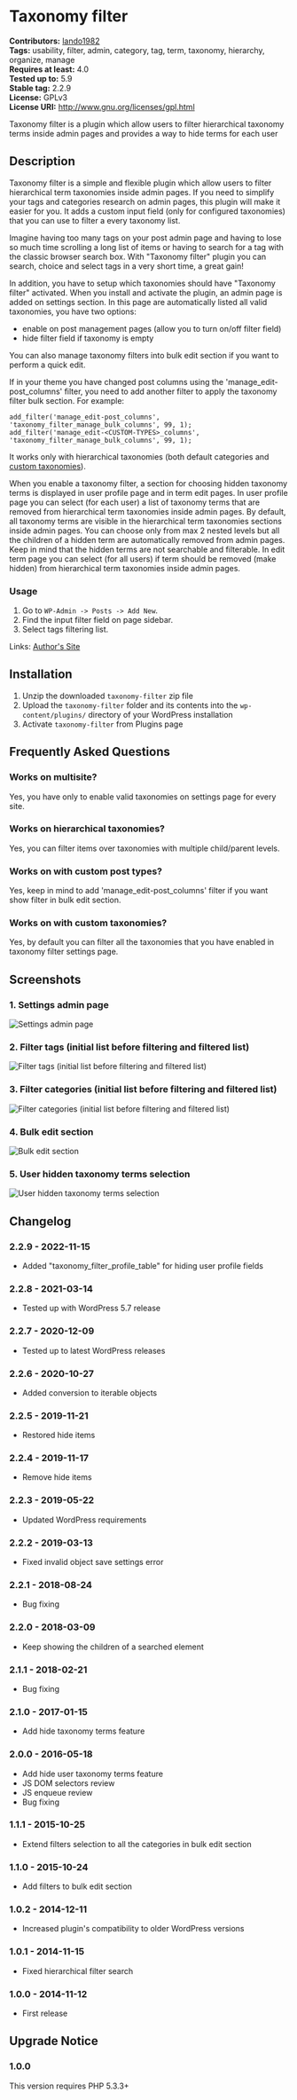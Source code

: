 # Taxonomy filter #
**Contributors:** [lando1982](https://profiles.wordpress.org/lando1982)  
**Tags:** usability, filter, admin, category, tag, term, taxonomy, hierarchy, organize, manage  
**Requires at least:** 4.0  
**Tested up to:** 5.9  
**Stable tag:** 2.2.9  
**License:** GPLv3  
**License URI:** http://www.gnu.org/licenses/gpl.html  

Taxonomy filter is a plugin which allow users to filter hierarchical taxonomy terms inside admin pages and provides a way to hide terms for each user

## Description ##

Taxonomy filter is a simple and flexible plugin which allow users to filter hierarchical term taxonomies inside admin pages. If you need to simplify your tags and categories research on admin pages, this plugin will make it easier for you. It adds a custom input field (only for configured taxonomies) that you can use to filter a every taxonomy list.

Imagine having too many tags on your post admin page and having to lose so much time scrolling a long list of items or having to search for a tag with the classic browser search box. With "Taxonomy filter" plugin you can search, choice and select tags in a very short time, a great gain!

In addition, you have to setup which taxonomies should have "Taxonomy filter" activated. When you install and activate the plugin, an admin page is added on settings section. In this page are automatically listed all valid taxonomies, you have two options:

* enable on post management pages (allow you to turn on/off filter field)
* hide filter field if taxonomy is empty

You can also manage taxonomy filters into bulk edit section if you want to perform a quick edit.

If in your theme you have changed post columns using the 'manage_edit-post_columns' filter, you need to add another filter to apply the taxonomy filter bulk section.
For example:

	add_filter('manage_edit-post_columns', 'taxonomy_filter_manage_bulk_columns', 99, 1);
	add_filter('manage_edit-<CUSTOM-TYPES>_columns', 'taxonomy_filter_manage_bulk_columns', 99, 1);


It works only with hierarchical taxonomies (both default categories and [custom taxonomies](http://codex.wordpress.org/Custom_Taxonomies)).

When you enable a taxonomy filter, a section for choosing hidden taxonomy terms is displayed in user profile page and in term edit pages. In user profile page you can select (for each user) a list of taxonomy terms that are removed from hierarchical term taxonomies inside admin pages.
By default, all taxonomy terms are visible in the hierarchical term taxonomies sections inside admin pages. You can choose only from max 2 nested levels but all the children of a hidden term are automatically removed from admin pages. Keep in mind that the hidden terms are not searchable and filterable.
In edit term page you can select (for all users) if term should be removed (make hidden) from hierarchical term taxonomies inside admin pages.

### Usage ###

1. Go to `WP-Admin -> Posts -> Add New`.
2. Find the input filter field on page sidebar.
3. Select tags filtering list.

Links: [Author's Site](http://www.andrealandonio.it)

## Installation ##

1. Unzip the downloaded `taxonomy-filter` zip file
2. Upload the `taxonomy-filter` folder and its contents into the `wp-content/plugins/` directory of your WordPress installation
3. Activate `taxonomy-filter` from Plugins page

## Frequently Asked Questions ##

### Works on multisite? ###

Yes, you have only to enable valid taxonomies on settings page for every site.

### Works on hierarchical taxonomies? ###

Yes, you can filter items over taxonomies with multiple child/parent levels.

### Works on with custom post types? ###

Yes, keep in mind to add 'manage_edit-post_columns' filter if you want show filter in bulk edit section.

### Works on with custom taxonomies? ###

Yes, by default you can filter all the taxonomies that you have enabled in taxonomy filter settings page.

## Screenshots ##

### 1. Settings admin page ###
![Settings admin page](https://ps.w.org/taxonomy-filter/trunk/screenshot-1.jpg)

### 2. Filter tags (initial list before filtering and filtered list) ###
![Filter tags (initial list before filtering and filtered list)](https://ps.w.org/taxonomy-filter/trunk/screenshot-2.jpg)

### 3. Filter categories (initial list before filtering and filtered list) ###
![Filter categories (initial list before filtering and filtered list)](https://ps.w.org/taxonomy-filter/trunk/screenshot-3.jpg)

### 4. Bulk edit section ###
![Bulk edit section](https://ps.w.org/taxonomy-filter/trunk/screenshot-4.jpg)

### 5. User hidden taxonomy terms selection ###
![User hidden taxonomy terms selection](https://ps.w.org/taxonomy-filter/trunk/screenshot-5.jpg)


## Changelog ##

### 2.2.9 - 2022-11-15 ###
* Added "taxonomy_filter_profile_table" for hiding user profile fields

### 2.2.8 - 2021-03-14 ###
* Tested up with WordPress 5.7 release

### 2.2.7 - 2020-12-09 ###
* Tested up to latest WordPress releases

### 2.2.6 - 2020-10-27 ###
* Added conversion to iterable objects

### 2.2.5 - 2019-11-21 ###
* Restored hide items

### 2.2.4 - 2019-11-17 ###
* Remove hide items

### 2.2.3 - 2019-05-22 ###
* Updated WordPress requirements

### 2.2.2 - 2019-03-13 ###
* Fixed invalid object save settings error

### 2.2.1 - 2018-08-24 ###
* Bug fixing

### 2.2.0 - 2018-03-09 ###
* Keep showing the children of a searched element

### 2.1.1 - 2018-02-21 ###
* Bug fixing

### 2.1.0 - 2017-01-15 ###
* Add hide taxonomy terms feature

### 2.0.0 - 2016-05-18 ###
* Add hide user taxonomy terms feature
* JS DOM selectors review
* JS enqueue review
* Bug fixing

### 1.1.1 - 2015-10-25 ###
* Extend filters selection to all the categories in bulk edit section

### 1.1.0 - 2015-10-24 ###
* Add filters to bulk edit section

### 1.0.2 - 2014-12-11 ###
* Increased plugin's compatibility to older WordPress versions

### 1.0.1 - 2014-11-15 ###
* Fixed hierarchical filter search

### 1.0.0 - 2014-11-12 ###
* First release

## Upgrade Notice ##

### 1.0.0 ###
This version requires PHP 5.3.3+
